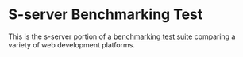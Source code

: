# S-server Benchmarking Test

This is the s-server portion of a [benchmarking test suite](../) comparing a variety of web development platforms.
